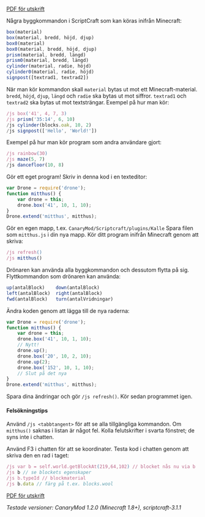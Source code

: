 [PDF för utskrift](https://gitprint.com/carlrobert/Hello-ScriptCraft/blob/master/fusklapp.md)

Några byggkommandon i ScriptCraft som kan köras inifrån Minecraft:
```javascript
box(material)
box(material, bredd, höjd, djup)
box0(material)
box0(material, bredd, höjd, djup)
prism(material, bredd, längd)
prism0(material, bredd, längd)
cylinder(material, radie, höjd)
cylinder0(material, radie, höjd)
signpost([textrad1, textrad2])
```
När man kör kommandon skall `material` bytas ut mot ett Minecraft-material. 
`bredd`, `höjd`, `djup`, `längd` och `radie` ska bytas ut mot siffror. 
`textrad1` och `textrad2` ska bytas ut mot textsträngar.
Exempel på hur man kör:
```javascript
/js box('41', 4, 7, 3)
/js prism('35:14', 6, 10)
/js cylinder(blocks.oak, 10, 2)
/js signpost(['Hello', 'World!'])
```
Exempel på hur man kör program som andra användare gjort:
```javascript
/js rainbow(30) 
/js maze(5, 7) 
/js dancefloor(10, 8)
```
Gör ett eget program! Skriv in denna kod i en texteditor:
```javascript
var Drone = require('drone');
function mitthus() {
	var drone = this;
	drone.box('41', 10, 1, 10);
}
Drone.extend('mitthus', mitthus);
```
Gör en egen mapp, t.ex. `CanaryMod/Scriptcraft/plugins/Kalle`
Spara filen som `mitthus.js` i din nya mapp. Kör ditt program inifrån Minecraft genom att skriva:
```javascript
/js refresh()
/js mitthus()
```
Drönaren kan använda alla byggkommandon och dessutom flytta på sig. Flyttkommandon som drönaren kan använda:
```javascript
up(antalBlock)    down(antalBlock)
left(antalBlock)  right(antalBlock)
fwd(antalBlock)   turn(antalVridningar)
```
Ändra koden genom att lägga till de nya raderna:
```javascript
var Drone = require('drone');
function mitthus() {
 	var drone = this;
	drone.box('41', 10, 1, 10);
	// Nytt!
	drone.up();
	drone.box('20', 10, 2, 10);
	drone.up(2);
	drone.box('152', 10, 1, 10);
	// Slut på det nya
}
Drone.extend('mitthus', mitthus);
```
Spara dina ändringar och gör ```/js refresh()```. Kör sedan programmet igen.

#### Felsökningstips
Använd ```/js <tabbtangent>```
för att se alla tillgängliga kommandon. Om ```mitthus()``` saknas i listan är något fel. Kolla felutskrifter i svarta fönstret; de syns inte i chatten.

Använd F3 i chatten för att se koordinater. Testa kod i chatten genom att skriva den en rad i taget:
```javascript
/js var b = self.world.getBlockAt(219,64,102) // blocket nås nu via b
/js b // se blockets egenskaper
/js b.typeId // blockmaterial
/js b.data // färg på t.ex. blocks.wool
```

[PDF för utskrift](https://gitprint.com/carlrobert/Hello-ScriptCraft/blob/master/fusklapp.md)

*Testade versioner: CanaryMod 1.2.0 (Minecraft 1.8+), scriptcraft-3.1.1*
